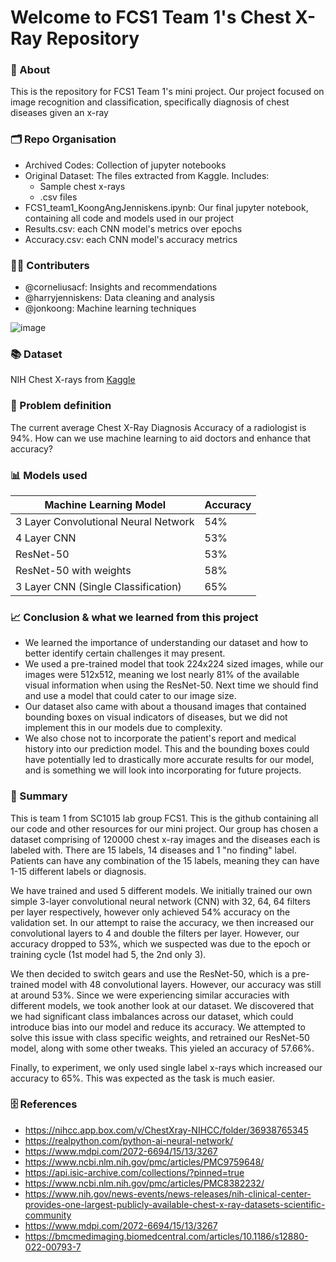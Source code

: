 # Welcome to FCS1 Team 1's Chest X-Ray Repository

### 📃 About

This is the repository for FCS1 Team 1's mini project. Our project focused on image recognition and classification, specifically diagnosis of chest diseases given an x-ray

### 🗂 Repo Organisation
- Archived Codes: Collection of jupyter notebooks
- Original Dataset: The files extracted from Kaggle. Includes:
  - Sample chest x-rays
  - .csv files
- FCS1_team1_KoongAngJenniskens.ipynb: Our final jupyter notebook, containing all code and models used in our project
- Results.csv: each CNN model's metrics over epochs
- Accuracy.csv: each CNN model's accuracy metrics


### 👨‍💻 Contributers
- @corneliusacf: Insights and recommendations
- @harryjenniskens: Data cleaning and analysis
- @jonkoong: Machine learning techniques

![image](https://github.com/harryjenniskens/sc1015MiniProject/assets/167991732/6ef9965a-8931-4ef8-86a9-cef6ab407fa5)

### 📚 Dataset
NIH Chest X-rays from [Kaggle](https://www.kaggle.com/datasets/nih-chest-xrays/data) 

### 🧐 Problem definition
The current average Chest X-Ray Diagnosis Accuracy of a radiologist is 94%. How can we use machine learning to aid doctors and enhance that accuracy?

### 📊 Models used
| Machine Learning Model                  | Accuracy |
|-----------------------------------------|----------|
| 3 Layer Convolutional Neural Network    | 54%      |
| 4 Layer CNN                             | 53%      |
| ResNet-50                               | 53%      |
| ResNet-50 with weights                  | 58%      |
| 3 Layer CNN (Single Classification)     | 65%      |


### 📈 Conclusion & what we learned from this project
- We learned the importance of understanding our dataset and how to better identify certain challenges it may present.
- We used a pre-trained model that took 224x224 sized images, while our images were 512x512, meaning we lost nearly 81% of the available visual information when using the ResNet-50. Next time we should find and use a model that could cater to our image size.
- Our dataset also came with about a thousand images that contained bounding boxes on visual indicators of diseases, but we did not implement this in our models due to complexity.
- We also chose not to incorporate the patient's report and medical history into our prediction model. This and the bounding boxes could have potentially led to drastically more accurate results for our model, and is something we will look into incorporating for future projects.

### 📝 Summary
This is team 1 from SC1015 lab group FCS1. This is the github containing all our code and other resources for our mini project. Our group has chosen a dataset comprising of 120000 chest x-ray images and the diseases each is labeled with. There are 15 labels, 14 diseases and 1 "no finding" label. Patients can have any combination of the 15 labels, meaning they can have 1-15 different labels or diagnosis. 

We have trained and used 5 different models. We initially trained our own simple 3-layer convolutional neural network (CNN) with 32, 64, 64 filters per layer respectively, however only achieved 54% accuracy on the validation set. In our attempt to raise the accuracy, we then increased our convolutional layers to 4 and double the filters per layer. However, our accuracy dropped to 53%, which we suspected was due to the epoch or training cycle (1st model had 5, the 2nd only 3).

We then decided to switch gears and use the ResNet-50, which is a pre-trained model with 48 convolutional layers. However, our accuracy was still at around 53%. Since we were experiencing similar accuracies with different models, we took another look at our dataset. We discovered that we had significant class imbalances across our dataset, which could introduce bias into our model and reduce its accuracy. We attempted to solve this issue with class specific weights, and retrained our ResNet-50 model, along with some other tweaks. This yieled an accuracy of 57.66%.

Finally, to experiment, we only used single label x-rays which increased our accuracy to 65%. This was expected as the task is much easier. 

### 🗄️ References
- https://nihcc.app.box.com/v/ChestXray-NIHCC/folder/36938765345
- https://realpython.com/python-ai-neural-network/
- https://www.mdpi.com/2072-6694/15/13/3267
- https://www.ncbi.nlm.nih.gov/pmc/articles/PMC9759648/
- https://api.isic-archive.com/collections/?pinned=true
- https://www.ncbi.nlm.nih.gov/pmc/articles/PMC8382232/
- https://www.nih.gov/news-events/news-releases/nih-clinical-center-provides-one-largest-publicly-available-chest-x-ray-datasets-scientific-community
- https://www.mdpi.com/2072-6694/15/13/3267
- https://bmcmedimaging.biomedcentral.com/articles/10.1186/s12880-022-00793-7
